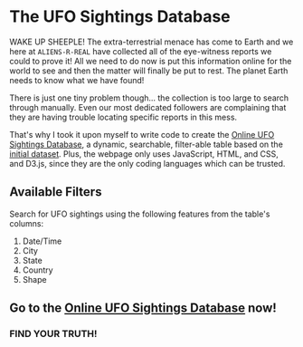 # The UFO Sightings Database

WAKE UP SHEEPLE! The extra-terrestrial menace has come to Earth and we here at `ALIENS-R-REAL` have collected all of the eye-witness reports we could to prove it! All we need to do now is put this information online for the world to see and then the matter will finally be put to rest. The planet Earth needs to know what we have found!

There is just one tiny problem though... the collection is too large to search through manually. Even our most dedicated followers are complaining that they are having trouble locating specific reports in this mess.

That's why I took it upon myself to write code to create the [Online UFO Sightings Database](https://patelpurvip.github.io/UFO-Sightings-Finder/), a dynamic, searchable, filter-able table based on the [initial dataset](static/js/data.js). Plus, the webpage only uses JavaScript, HTML, and CSS, and D3.js, since they are the only coding languages which can be trusted.

## Available Filters
Search for UFO sightings using the following features from the table's columns:

  1. Date/Time
  2. City
  3. State
  4. Country
  5. Shape

## Go to the [Online UFO Sightings Database](https://patelpurvip.github.io/UFO-Sightings-Finder/) now!
### FIND YOUR TRUTH!
